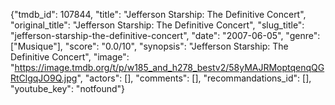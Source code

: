 {"tmdb_id": 107844, "title": "Jefferson Starship: The Definitive Concert", "original_title": "Jefferson Starship: The Definitive Concert", "slug_title": "jefferson-starship-the-definitive-concert", "date": "2007-06-05", "genre": ["Musique"], "score": "0.0/10", "synopsis": "Jefferson Starship: The Definitive Concert", "image": "https://image.tmdb.org/t/p/w185_and_h278_bestv2/58yMAJRMoptqenqQGRtClgqJO9Q.jpg", "actors": [], "comments": [], "recommandations_id": [], "youtube_key": "notfound"}